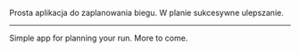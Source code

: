 Prosta aplikacja do zaplanowania biegu. W planie sukcesywne ulepszanie.

---------------------

Simple app for planning your run. More to come.
